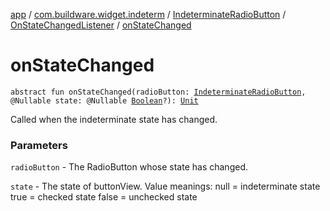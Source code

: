 [app](../../../index.md) / [com.buildware.widget.indeterm](../../index.md) / [IndeterminateRadioButton](../index.md) / [OnStateChangedListener](index.md) / [onStateChanged](.)

# onStateChanged

`abstract fun onStateChanged(radioButton: `[`IndeterminateRadioButton`](../index.md)`, @Nullable state: @Nullable `[`Boolean`](https://kotlinlang.org/api/latest/jvm/stdlib/kotlin/-boolean/index.html)`?): `[`Unit`](https://kotlinlang.org/api/latest/jvm/stdlib/kotlin/-unit/index.html)

Called when the indeterminate state has changed.

### Parameters

`radioButton` - The RadioButton whose state has changed.

`state` - The state of buttonView. Value meanings: null = indeterminate state true = checked state false = unchecked state